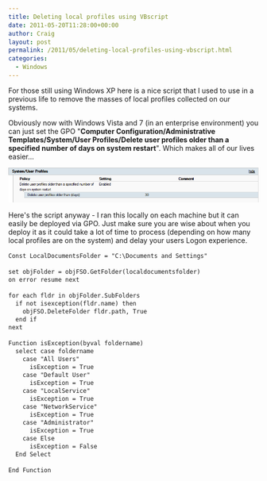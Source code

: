 ```yaml
---
title: Deleting local profiles using VBscript
date: 2011-05-20T11:28:00+00:00
author: Craig
layout: post
permalink: /2011/05/deleting-local-profiles-using-vbscript.html
categories:
  - Windows
---
```


For those still using Windows XP here is a nice script that I used to use in a previous life to remove the masses of local profiles collected on our systems.

Obviously now with Windows Vista and 7 (in an enterprise environment) you can just set the GPO "**Computer Configuration/Administrative Templates/System/User Profiles/Delete user profiles older than a specified number of days on system restart**". Which makes all of our lives easier...

![GPO](/assets/images/GPO.png)

Here's the script anyway - I ran this locally on each machine but it can easily be deployed via GPO. Just make sure you are wise about when you deploy it as it could take a lot of time to process (depending on how many local profiles are on the system) and delay your users Logon experience.

<!--more-->

```
Const LocalDocumentsFolder = "C:\Documents and Settings"

set objFolder = objFSO.GetFolder(localdocumentsfolder)
on error resume next

for each fldr in objFolder.SubFolders
  if not isexception(fldr.name) then
    objFSO.DeleteFolder fldr.path, True
  end if
next

Function isException(byval foldername)
  select case foldername
    case "All Users"
      isException = True
    case "Default User"
      isException = True
    case "LocalService"
      isException = True
    case "NetworkService"
      isException = True
    case "Administrator"
      isException = True
    case Else
      isException = False
  End Select

End Function
```
